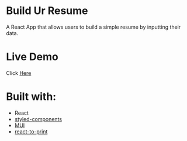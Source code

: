 # Build Ur Resume

A React App that allows users to build a simple resume by inputting their data.

# Live Demo

Click [Here](https://y11fei.github.io/buildur-resume/)

# Built with:

-   React
-   [styled-components](https://styled-components.com/)
-   [MUI](https://mui.com/)
-   [react-to-print](https://www.npmjs.com/package/react-to-print)
